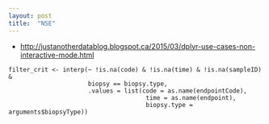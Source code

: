 ```yaml
---
layout: post
title:  "NSE"
---
```


* http://justanotherdatablog.blogspot.ca/2015/03/dplyr-use-cases-non-interactive-mode.html


```{r}
filter_crit <- interp(~ !is.na(code) & !is.na(time) & !is.na(sampleID) &
                      biopsy == biopsy.type,
                      .values = list(code = as.name(endpointCode),
                                      time = as.name(endpoint),
                                      biopsy.type = arguments$biopsyType))
```
